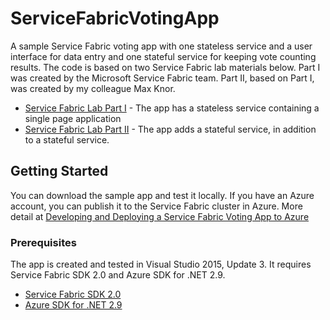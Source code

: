 # ServiceFabricVotingApp
A sample Service Fabric voting app with one stateless service and a user interface for data entry and one stateful service for keeping vote counting results.
The code is based on two Service Fabric lab materials below. Part I was created by the Microsoft Service Fabric team. Part II, based on Part I, was created by my colleague Max Knor. 
* [Service Fabric Lab Part I](https://blogs.msdn.microsoft.com/azureservicefabric/2016/07/06/introduction-to-service-fabric-lab-part-1/) - The app has a stateless service containing a single page application 
* [Service Fabric Lab Part II](http://blog.knor.net/index.php/2016/12/14/fan-sequel-introduction-to-service-fabric-lab-part-2/) - The app adds a stateful service, in addition to a stateful service.


## Getting Started

You can download the sample app and test it locally. If you have an Azure account, you can publish it to the Service Fabric cluster in Azure. More detail at 
[Developing and Deploying a Service Fabric Voting App to Azure](https://blogs.msdn.microsoft.com/zxue/2017/02/25/developing-and-deploying-a-service-fabric-voting-app-to-azure/)

### Prerequisites

The app is created and tested in Visual Studio 2015, Update 3. It requires Service Fabric SDK 2.0 and Azure SDK for .NET 2.9. 

* [Service Fabric SDK 2.0](http://www.microsoft.com/web/handlers/webpi.ashx?command=getinstallerredirect&appid=MicrosoftAzure-ServiceFabric-VS2015/) 
* [Azure SDK for .NET 2.9](https://azure.microsoft.com/downloads/) 
